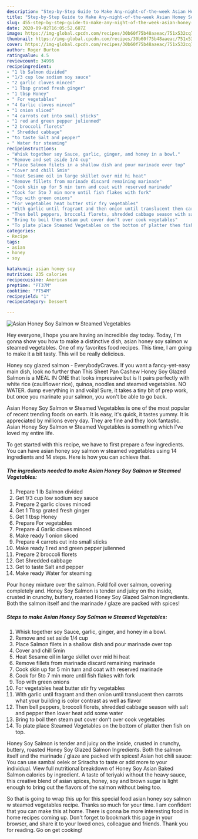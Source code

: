 ```yaml
---
description: "Step-by-Step Guide to Make Any-night-of-the-week Asian Honey Soy Salmon w Steamed Vegetables"
title: "Step-by-Step Guide to Make Any-night-of-the-week Asian Honey Soy Salmon w Steamed Vegetables"
slug: 455-step-by-step-guide-to-make-any-night-of-the-week-asian-honey-soy-salmon-w-steamed-vegetables
date: 2020-09-02T16:05:52.687Z
image: https://img-global.cpcdn.com/recipes/30b60f75b48aaeac/751x532cq70/asian-honey-soy-salmon-w-steamed-vegetables-recipe-main-photo.jpg
thumbnail: https://img-global.cpcdn.com/recipes/30b60f75b48aaeac/751x532cq70/asian-honey-soy-salmon-w-steamed-vegetables-recipe-main-photo.jpg
cover: https://img-global.cpcdn.com/recipes/30b60f75b48aaeac/751x532cq70/asian-honey-soy-salmon-w-steamed-vegetables-recipe-main-photo.jpg
author: Roger Burton
ratingvalue: 4.5
reviewcount: 34996
recipeingredient:
- "1 lb Salmon divided"
- "1/3 cup low sodium soy sauce"
- "2 garlic cloves minced"
- "1 Tbsp grated fresh ginger"
- "1 tbsp Honey"
- " For vegetables"
- "4 Garlic cloves minced"
- "1 onion sliced"
- "4 carrots cut into small sticks"
- "1 red and green pepper julienned"
- "2 broccoli florets"
- " Shredded cabbage"
- "to taste Salt and pepper"
- " Water for steaming"
recipeinstructions:
- "Whisk together soy Sauce, garlic, ginger, and honey in a bowl."
- "Remove and set aside 1/4 cup"
- "Place Salmon filets in a shallow dish and pour marinade over top"
- "Cover and chill 5min"
- "Heat Sesame oil in large skillet over mid hi heat"
- "Remove fillets from marinade discard remaining marinade"
- "Cook skin up for 5 min turn and coat with reserved marinade"
- "Cook for 5to 7 min more until fish flakes with fork"
- "Top with green onions"
- "For vegetables heat butter stir fry vegetables"
- "With garlic until fragrant and then onion until translucent then carrots what your building is color contrast as well as flavor"
- "Then bell peppers, broccoli florets, shredded cabbage season with salt and pepper then lower heat add some water"
- "Bring to boil then steam put cover don’t over cook vegetables"
- "To plate place Steamed Vegetables on the bottom of platter then fish on top."
categories:
- Recipe
tags:
- asian
- honey
- soy

katakunci: asian honey soy 
nutrition: 235 calories
recipecuisine: American
preptime: "PT37M"
cooktime: "PT54M"
recipeyield: "1"
recipecategory: Dessert

---
```



![Asian Honey Soy Salmon w Steamed Vegetables](https://img-global.cpcdn.com/recipes/30b60f75b48aaeac/751x532cq70/asian-honey-soy-salmon-w-steamed-vegetables-recipe-main-photo.jpg)

Hey everyone, I hope you are having an incredible day today. Today, I'm gonna show you how to make a distinctive dish, asian honey soy salmon w steamed vegetables. One of my favorites food recipes. This time, I am going to make it a bit tasty. This will be really delicious.

Honey soy glazed salmon - EverybodyCraves. If you want a fancy-yet-easy main dish, look no further than This Sheet Pan Cashew Honey Soy Glazed Salmon is a MEAL IN ONE that looks impressive but is It pairs perfectly with white rice (cauliflower rice), quinoa, noodles and steamed vegetables. NO WATER. dump everything in and voila! Sure, it takes a tiny bit of prep work, but once you marinate your salmon, you won&#39;t be able to go back.

Asian Honey Soy Salmon w Steamed Vegetables is one of the most popular of recent trending foods on earth. It is easy, it's quick, it tastes yummy. It is appreciated by millions every day. They are fine and they look fantastic. Asian Honey Soy Salmon w Steamed Vegetables is something which I've loved my entire life.


To get started with this recipe, we have to first prepare a few ingredients. You can have asian honey soy salmon w steamed vegetables using 14 ingredients and 14 steps. Here is how you can achieve that.

<!--inarticleads1-->

##### The ingredients needed to make Asian Honey Soy Salmon w Steamed Vegetables:

1. Prepare 1 lb Salmon divided
1. Get 1/3 cup low sodium soy sauce
1. Prepare 2 garlic cloves minced
1. Get 1 Tbsp grated fresh ginger
1. Get 1 tbsp Honey
1. Prepare  For vegetables
1. Prepare 4 Garlic cloves minced
1. Make ready 1 onion sliced
1. Prepare 4 carrots cut into small sticks
1. Make ready 1 red and green pepper julienned
1. Prepare 2 broccoli florets
1. Get  Shredded cabbage
1. Get to taste Salt and pepper
1. Make ready  Water for steaming


Pour honey mixture over the salmon. Fold foil over salmon, covering completely and. Honey Soy Salmon is tender and juicy on the inside, crusted in crunchy, buttery, roasted Honey Soy Glazed Salmon Ingredients. Both the salmon itself and the marinade / glaze are packed with spices! 

<!--inarticleads2-->

##### Steps to make Asian Honey Soy Salmon w Steamed Vegetables:

1. Whisk together soy Sauce, garlic, ginger, and honey in a bowl.
1. Remove and set aside 1/4 cup
1. Place Salmon filets in a shallow dish and pour marinade over top
1. Cover and chill 5min
1. Heat Sesame oil in large skillet over mid hi heat
1. Remove fillets from marinade discard remaining marinade
1. Cook skin up for 5 min turn and coat with reserved marinade
1. Cook for 5to 7 min more until fish flakes with fork
1. Top with green onions
1. For vegetables heat butter stir fry vegetables
1. With garlic until fragrant and then onion until translucent then carrots what your building is color contrast as well as flavor
1. Then bell peppers, broccoli florets, shredded cabbage season with salt and pepper then lower heat add some water
1. Bring to boil then steam put cover don’t over cook vegetables
1. To plate place Steamed Vegetables on the bottom of platter then fish on top.


Honey Soy Salmon is tender and juicy on the inside, crusted in crunchy, buttery, roasted Honey Soy Glazed Salmon Ingredients. Both the salmon itself and the marinade / glaze are packed with spices! Asian hot chili sauce: You can use sambal oelek or Sriracha to taste or add more to your individual. View full nutritional breakdown of Honey Soy Asian Baked Salmon calories by ingredient. A taste of teriyaki without the heavy sauce, this creative blend of asian spices, honey, soy and brown sugar is light enough to bring out the flavors of the salmon without being too. 

So that is going to wrap this up for this special food asian honey soy salmon w steamed vegetables recipe. Thanks so much for your time. I am confident that you can make this at home. There is gonna be more interesting food in home recipes coming up. Don't forget to bookmark this page in your browser, and share it to your loved ones, colleague and friends. Thank you for reading. Go on get cooking!

